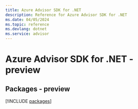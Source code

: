 ```yaml
---
title: Azure Advisor SDK for .NET
description: Reference for Azure Advisor SDK for .NET
ms.date: 04/05/2024
ms.topic: reference
ms.devlang: dotnet
ms.service: advisor
---
```

# Azure Advisor SDK for .NET - preview
## Packages - preview
[!INCLUDE [packages](advisor-index.md)]